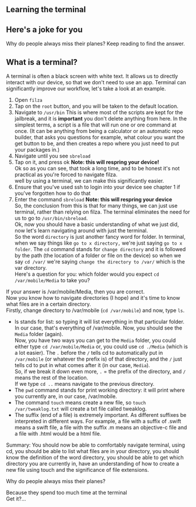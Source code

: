 ## Learning the terminal
## Here's a joke for you
Why do people always miss their planes? Keep reading to find the answer.

## What is a terminal?
A terminal is often a black screen with white text. It allows us to directly interact with our device, so that we don't need to use an app.
Terminal can significantly improve our workflow, let's take a look at an example.
1. Open `filza`
2. Tap on the `root` button, and you will be taken to the default location.
3. Navigate to `/usr/bin`
This is where most of the scripts are kept for the jailbreak, and it is **important** you don't delete anything from here.
In the simplest terms, a script is a file that will run one or ore command at once. (It can be anything from being a calculator or an automatic repo builder, that asks you questions for example, what colour you want the get button to be, and then creates a repo where you just need to put your packages in.)
4. Navigate until you see `sbreload`
5. Tap on it, and press ok
**Note: this will respring your device!**\
Ok so as you can see, that took a long time, and to be honest it's not practical as you're forced to navigate filza.  
well by using a terminal, we can make this significantly easier.
1. Ensure that you've used ssh to login into your device see chapter 1 if you've forgotten how to do that
2. Enter the command `sbreload`
**Note: this will respring your device**\
So, the conclusion from this is that for many things, we can just use terminal, rather than relying on filza. The terminal eliminates the need for us to go to `/usr/bin/sbreload`.\
Ok, now you should have a basic understanding of what we just did, now let's learn navigating around with just the terminal.\
So the word `directory` is just another fancy word for folder. In terminal, when we say things like `go to x directory,` we're just saying `go to x folder`. The `cd` command stands for `change directory` and it is followed by the path (the location of a folder or file on the device) so when we say `cd /var/` we're saying `change the directory to /var/` which is the var directory.\
Here's a question for you: which folder would you expect `cd  /var/mobile/Media` to take you?

If your answer is /var/mobile/Media, then you are correct.\
Now you know how to navigate directories (I hope) and it's time to know what files are in a certain directory.\
Firstly, change directory to /var/mobile (`cd /var/mobile`) and now, type `ls`.
* ls stands for list: so typing it will list everything in that particular folder. In our case, that's everything of /var/mobile. Now, you should see the `Media` folder (again).\
Now, you have two ways you can get to the `Media` folder, you could either type `cd /var/mobile/Media` or, you could use `cd ./Media` (which is a lot easier). The `.` before the `/` tells cd to automatically put in `/var/mobile` (or whatever the prefix is) of that directory, and the `/` just tells cd to put in what comes after it (in our case, `Media`).\
So, if we break it down even more, `.` = the prefix of the directory, and `/` means the rest of the location.\
If we type  `cd ..` means navigate to the previous  directory.
* The `pwd` command stands for print working directory: it will print where you currently are, in our case, /var/mobile.
* The command `touch` means create a new file, so `touch /var/tweaklog.txt` will create a txt file called tweaklog.
* The suffix (end of a file) is extremely important. As different suffixes be interpreted in different ways. For example, a file with a  suffix  of .swift means a swift file, a file with the suffix .m means an objective-c file and a file with .html would be a html file.

Summary:
You should now be able to comfortably navigate terminal, using cd, you should be able to list what files are in your directory, you should know the definition of the word directory, you should be able to get which directory you are currently in, have an understanding of how to create a new file using touch and the significance of file extensions.  

Why do people always miss their planes?

Because they spend too much time at the terminal\
Get it?...
